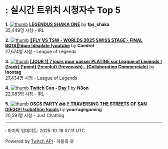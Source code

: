 # : 실시간 트위치 시청자수 Top 5

**1.** [![thumb](https://static-cdn.jtvnw.net/previews-ttv/live_user_fps_shaka-320x180.jpg)](https://twitch.tv/fps_shaka)
**[LEGENDUS SHAKA ONE](https://twitch.tv/fps_shaka)** by **fps_shaka**<br>35,449명 시청  - IRL

**2.** [![thumb](https://static-cdn.jtvnw.net/previews-ttv/live_user_caedrel-320x180.jpg)](https://twitch.tv/Caedrel)
**[🔴FLY VS TSW  - WORLDS 2025 SWISS STAGE - FINAL BO1S🔴!dpm !displate !youtube](https://twitch.tv/Caedrel)** by **Caedrel**<br>27,674명 시청  - League of Legends

**3.** [![thumb](https://static-cdn.jtvnw.net/previews-ttv/live_user_inoxtag-320x180.jpg)](https://twitch.tv/Inoxtag)
**[[JOUR 1] 7 jours pour passer PLATINE sur League of Legends ! (!rank) (!point) (!revolut) (!revocash) - (Collaboration Commerciale)](https://twitch.tv/Inoxtag)** by **Inoxtag**<br>27,434명 시청  - League of Legends

**4.** [![thumb](https://static-cdn.jtvnw.net/previews-ttv/live_user_n3on-320x180.jpg)](https://twitch.tv/N3on)
**[Twitch Con - Day 1](https://twitch.tv/N3on)** by **N3on**<br>22,083명 시청  - IRL

**5.** [![thumb](https://static-cdn.jtvnw.net/previews-ttv/live_user_yourragegaming-320x180.jpg)](https://twitch.tv/yourragegaming)
**[OSCS PARTY 🔥🔥 !! TRAVERSING THE STREETS OF SAN DIEGO!! !subathon !goals](https://twitch.tv/yourragegaming)** by **yourragegaming**<br>20,591명 시청  - Just Chatting


---
: 마지막 업데이트: 2025-10-18 07:11 UTC

Powered by [Twitch API](https://dev.twitch.tv/docs/api/reference) · 자동화 봇